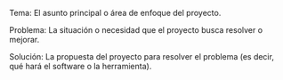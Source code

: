 Tema: El asunto principal o área de enfoque del proyecto.

Problema: La situación o necesidad que el proyecto busca resolver o mejorar.

Solución: La propuesta del proyecto para resolver el problema (es decir, qué hará el software o la herramienta).